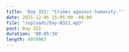 ```yaml
---
title: 'Day 321: "Crimes against humanity."'
date: 2021-12-06 15:05:00 -08:00
file: "/uploads/Day-B321.mp3"
post: Day 321
duration: '00:05:34'
length: 4979987
---
```


